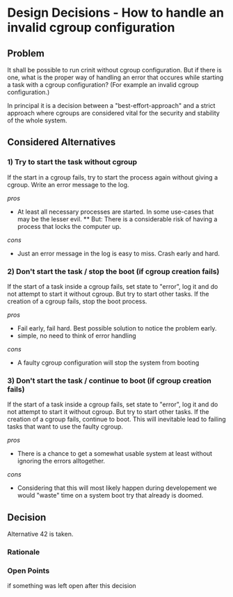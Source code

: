 # Design Decisions - How to handle an invalid cgroup configuration

## Problem

It shall be possible to run crinit without cgroup configuration. But if there is one, what is the proper way of handling an error that occures while starting a task with a cgroup configuration? (For example an invalid cgroup configuration.)

In principal it is a decision between a "best-effort-approach" and a strict approach where cgroups are considered vital for the security and stability of the whole system.


## Considered Alternatives

### 1) Try to start the task without cgroup

If the start in a cgroup fails, try to start the process again without giving a cgroup.
Write an error message to the log.

*pros*
* At least all necessary processes are started. In some use-cases that may be the lesser evil.
** But: There is a considerable risk of having a process that locks the computer up.

*cons*
* Just an error message in the log is easy to miss. Crash early and hard.

### 2) Don't start the task / stop the boot (if cgroup creation fails)

If the start of a task inside a cgroup fails, set state to "error", log it and do not attempt to start it without cgroup. But try to start other tasks.
If the creation of a cgroup fails, stop the boot process.

*pros*
* Fail early, fail hard. Best possible solution to notice the problem early.
* simple, no need to think of error handling

*cons*
* A faulty cgroup configuration will stop the system from booting

### 3) Don't start the task / continue to boot (if cgroup creation fails)

If the start of a task inside a cgroup fails, set state to "error", log it and do not attempt to start it without cgroup. But try to start other tasks.
If the creation of a cgroup fails, continue to boot. This will inevitable lead to failing tasks that want to use the faulty cgroup.

*pros*
* There is a chance to get a somewhat usable system at least without ignoring the errors alltogether.

*cons*
* Considering that this will most likely happen during developement we would "waste" time on a system boot try that already is doomed.

## Decision

Alternative 42 is taken.

### Rationale

### Open Points

if something was left open after this decision
    
